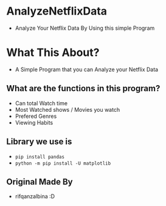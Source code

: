 # AnalyzeNetflixData
- Analyze Your Netflix Data By Using this simple Program

# What This About?
- A Simple Program that you can Analyze your Netflix Data 

## What are the functions in this program?
- Can total Watch time
- Most Watched shows / Movies you watch
- Prefered Genres
- Viewing Habits 

## Library we use is 
- `pip install pandas`
- `python -m pip install -U matplotlib`

## Original Made By
- rifqanzalbina :D

